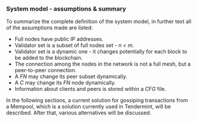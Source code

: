 ### System model - assumptions & summary

To summarize the complete definition of the system model, in further text all of the assumptions made are listed:

* Full nodes have public IP addresses.
* Validator set is a subset of full nodes set - *n < m*.
* Validator set is a dynamic one - it changes potentially for each block to be added to the blockchain.
* The connection among the nodes in the network is not a full mesh, but a peer-to-peer connection.
* A *FN* may change its peer subset dynamically.
* A *C* may change its *FN* node dynamically.
* Information about clients and peers is stored within a *CFG* file.

In the following sections, a current solution for gossiping transactions from a Mempool, which is a solution currently used in Tendermint, will be described. After that, various alternatives will be discussed.
<!--stackedit_data:
eyJoaXN0b3J5IjpbLTEzNTE1OTEzMywzOTg3Nzg0MzddfQ==
-->